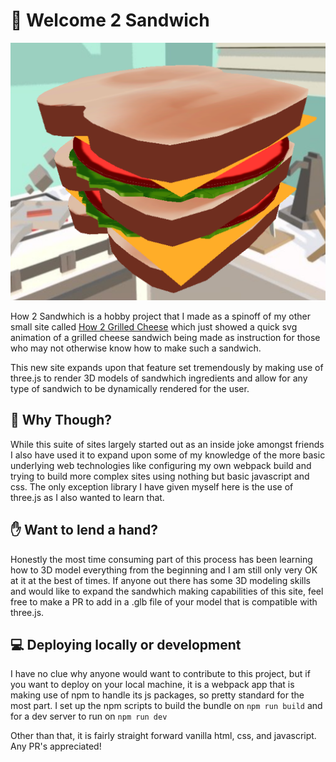 # 🥪 Welcome 2 Sandwich
![Alt text](src/assets/sandwich.png)

How 2 Sandwhich is a hobby project that I made as a spinoff of my other small site called [How 2 Grilled Cheese](how2grilledcheese.com) which just showed a quick svg animation of a grilled cheese sandwich being made as instruction for those who may not otherwise know how to make such a sandwich. 

This new site expands upon that feature set tremendously by making use of three.js to render 3D models of sandwhich ingredients and allow for any type of sandwich to be dynamically rendered for the user.

## 💭 Why Though?
While this suite of sites largely started out as an inside joke amongst friends I also have used it to expand upon some of my knowledge of the more basic underlying web technologies like configuring my own webpack build and trying to build more complex sites using nothing but basic javascript and css. The only exception library I have given myself here is the use of three.js as I also wanted to learn that. 

## ✋ Want to lend a hand?
Honestly the most time consuming part of this process has been learning how to 3D model everything from the beginning and I am still only very OK at it at the best of times. If anyone out there has some 3D modeling skills and would like to expand the sandwhich making capabilities of this site, feel free to make a PR to add in a .glb file of your model that is compatible with three.js.

## 💻 Deploying locally or development
I have no clue why anyone would want to contribute to this project, but if you want to deploy on your local machine, it is a webpack app that is making use of npm to handle its js packages, so pretty standard for the most part. I set up the npm scripts to build the bundle on ```npm run build``` and for a dev server to run on ```npm run dev```

Other than that, it is fairly straight forward vanilla html, css, and javascript. Any PR's appreciated!
